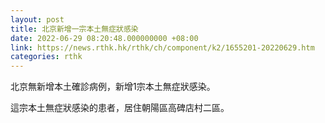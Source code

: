 ```yaml
---
layout: post
title: 北京新增一宗本土無症狀感染
date: 2022-06-29 08:20:48.000000000 +08:00
link: https://news.rthk.hk/rthk/ch/component/k2/1655201-20220629.htm
categories: rthk
---
```


北京無新增本土確診病例，新增1宗本土無症狀感染。

這宗本土無症狀感染的患者，居住朝陽區高碑店村二區。
